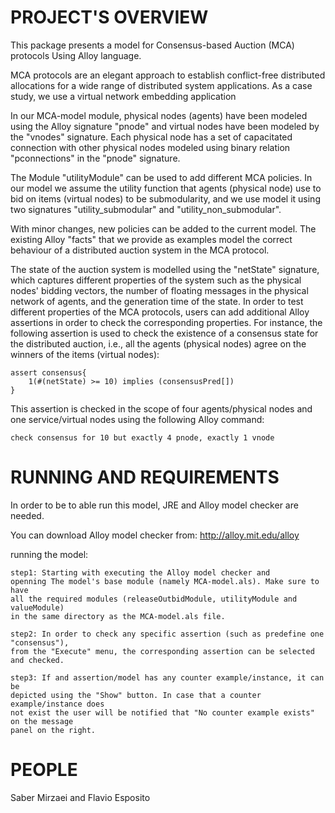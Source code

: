 PROJECT'S OVERVIEW
==================
This package presents a model for Consensus-based Auction (MCA) protocols Using Alloy language. 

MCA protocols are an elegant approach to establish conflict-free distributed allocations for a wide range of distributed system applications. As a case study, we use a virtual network embedding application  


In our MCA-model module, physical nodes (agents) have been modeled using the Alloy signature "pnode" and virtual nodes have been modeled by the "vnodes" signature. Each physical node has a set of capacitated connection with other physical nodes modeled using binary relation "pconnections" in the "pnode" signature. 


The Module "utilityModule" can be used to add different MCA policies. In our  model we assume the utility function that agents (physical node) use to bid on items (virtual nodes) to be submodularity, and we use model it using two signatures "utility_submodular" and "utility_non_submodular". 

With minor changes, new policies can be added to the current model. The existing Alloy "facts" that we provide as examples model the correct behaviour of a distributed auction system in the MCA protocol. 


The state of the auction system is modelled using the "netState" signature, which captures different properties of the system such as the physical nodes' bidding vectors, the number of floating messages in the physical network of agents, and the generation time of the state. In order to test different properties of the MCA protocols, users can add additional Alloy assertions in order to check the corresponding properties. For instance, the following assertion is used to check the existence of a consensus state for the distributed auction, i.e., all the agents (physical nodes) agree on the winners of the items (virtual nodes):

	assert consensus{
		1(#(netState) >= 10) implies (consensusPred[])
	}

This assertion is checked in the scope of four agents/physical nodes and
one service/virtual nodes using the following Alloy command:

	check consensus for 10 but exactly 4 pnode, exactly 1 vnode


RUNNING AND REQUIREMENTS
==================
In order to be to able run this model, JRE and Alloy model checker are needed.

You can download Alloy model checker from:
http://alloy.mit.edu/alloy

running the model: 

	step1: Starting with executing the Alloy model checker and 
	openning The model's base module (namely MCA-model.als). Make sure to have
	all the required modules (releaseOutbidModule, utilityModule and valueModule) 
	in the same directory as the MCA-model.als file.
	
	step2: In order to check any specific assertion (such as predefine one "consensus"),
	from the "Execute" menu, the corresponding assertion can be selected and checked.
	
	step3: If and assertion/model has any counter example/instance, it can be
	depicted using the "Show" button. In case that a counter example/instance does
	not exist the user will be notified that "No counter example exists" on the message
	panel on the right.

PEOPLE
==================
Saber Mirzaei and
Flavio Esposito

